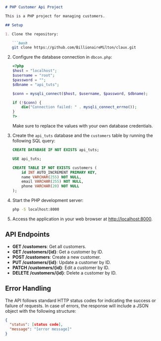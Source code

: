 ```markdown
# PHP Customer Api Project 

This is a PHP project for managing customers.

## Setup

1. Clone the repository:

   ```bash
   git clone https://github.com/BillionaireMilton/claux.git
   ```

2. Configure the database connection in `dbcon.php`:

   ```php
   <?php
   $host = "localhost";
   $username = "root";
   $password = "";
   $dbname = "api_tuts";

   $conn = mysqli_connect($host, $username, $password, $dbname);

   if (!$conn) {
       die("Connection failed: " . mysqli_connect_errno());
   }
   ?>
   ```

   Make sure to replace the values with your own database credentials.

3. Create the `api_tuts` database and the `customers` table by running the following SQL query:

   ```sql
   CREATE DATABASE IF NOT EXISTS api_tuts;

   USE api_tuts;

   CREATE TABLE IF NOT EXISTS customers (
       id INT AUTO_INCREMENT PRIMARY KEY,
       name VARCHAR(255) NOT NULL,
       email VARCHAR(255) NOT NULL,
       phone VARCHAR(20) NOT NULL
   );
   ```

4. Start the PHP development server:

   ```bash
   php -S localhost:8000
   ```

5. Access the application in your web browser at [http://localhost:8000](http://localhost:8000).

## API Endpoints

- **GET /customers**: Get all customers.
- **GET /customers/{id}**: Get a customer by ID.
- **POST /customers**: Create a new customer.
- **PUT /customers/{id}**: Update a customer by ID.
- **PATCH /customers/{id}**: Edit a customer by ID.
- **DELETE /customers/{id}**: Delete a customer by ID.

## Error Handling

The API follows standard HTTP status codes for indicating the success or failure of requests. In case of errors, the response will include a JSON object with the following structure:

```json
{
  "status": [status code],
  "message": "[error message]"
}
```



```